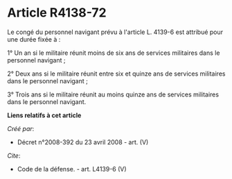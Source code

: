 # Article R4138-72

Le congé du personnel navigant prévu à l'article L. 4139-6 est attribué pour une durée fixée à : 

1° Un an si le militaire réunit moins de six ans de services militaires dans le personnel navigant ; 

2° Deux ans si le militaire réunit entre six et quinze ans de services militaires dans le personnel navigant ; 

3° Trois ans si le militaire réunit au moins quinze ans de services militaires dans le personnel navigant.

**Liens relatifs à cet article**

_Créé par_:

  - Décret n°2008-392 du 23 avril 2008 - art. (V)

_Cite_:

  - Code de la défense. - art. L4139-6 (V)
